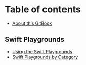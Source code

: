 # Table of contents

* [About this GitBook](README.md)

## Swift Playgrounds

* [Using the Swift Playgrounds](swift-playgrounds/using-the-swift-playgrounds.md)
* [Swift Playgrounds by Category](swift-playgrounds/swift-playgrounds-by-category.md)

